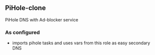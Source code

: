 ## PiHole-clone

PiHole DNS with Ad-blocker service

### As configured 
* imports pihole tasks and uses vars from this role as easy secondary DNS
